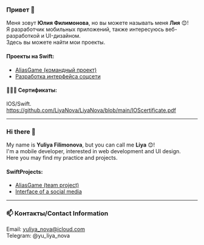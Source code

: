 
### Привет 👋
Меня зовут **Юлия Филимонова**, но вы можете называть меня **Лия** 😊!   
Я разработчик мобильных приложений, также интересуюсь  веб-разработкой и UI-дизайном.  
Здесь вы можете найти мои проекты.

#### Проекты на Swift: 
* [AliasGame (командный проект)](https://github.com/LiyaNova/AliasGame)
* [Разработка интерфейса соцсети](https://github.com/LiyaNova/UIandNavigation) 

#### 👩🏻‍🎓 Сертификаты:
IOS/Swift. https://github.com/LiyaNova/LiyaNova/blob/main/IOScertificate.pdf


****


### Hi there 👋

My name is **Yuliya Filimonova**, but you can call me **Liya** 😊!  
I'm a mobile developer, interested in web development and UI design.    
Here you may find my practice and projects.


#### SwiftProjects: 
* [AliasGame (team project)](https://github.com/LiyaNova/AliasGame)
* [Interface of a social media](https://github.com/LiyaNova/UIandNavigation) 

***
### 📫 Контакты/Contact Information

Email: yuliya_nova@icloud.com   
Telegram: @yu_liya_nova



